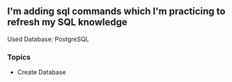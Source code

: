 ## I'm adding sql commands which I'm practicing to refresh my SQL knowledge

Used Database: PostgreSQL

### Topics

* Create Database
